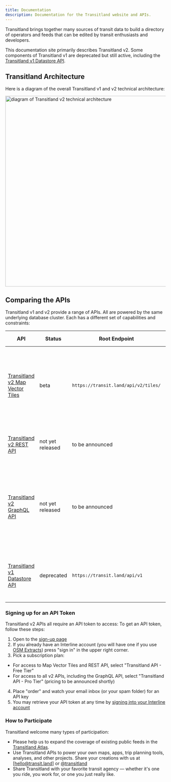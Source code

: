 ```yaml
---
title: Documentation
description: Documentation for the Transitland website and APIs.
---
```


Transitland brings together many sources of transit data to build a directory of operators and feeds that can be edited by transit enthusiasts and developers.

<b-message type="is-warning" has-icon>

  This documentation site primarily describes Transitland v2. Some components of Transitland v1 are deprecated but still active, including the [Transitland v1 Datastore API](/documentation/datastore/).

</b-message>

## Transitland Architecture

Here is a diagram of the overall Transitland v1 and v2 technical architecture:

<img class="image" style="width:600px" src="/images/tlv2/tlv2-architecture.png" alt="diagram of Transitland v2 technical architecture">

## Comparing the APIs

Transitland v1 and v2 provide a range of APIs. All are powered by the same underlying database cluster. Each has a different set of capabilities and constraints:

| API                                                            | Status           | Root Endpoint                        | API Key Required                        | Cost                    | Uses                                                                                                                             |
| -------------------------------------------------------------- | ---------------- | ------------------------------------ | --------------------------------------- | ----------------------- | -------------------------------------------------------------------------------------------------------------------------------- |
| [Transitland v2 Map Vector Tiles](/documentation/vector-tiles) | beta             | `https://transit.land/api/v2/tiles/` | <b-icon icon="check-bold" title="yes"/> | free (with rate limits) | Powers the [map](/map). Build your own web maps of stop locations and route geometries. In Mapbox Vector Tile (MVT) format.      |
| [Transitland v2 REST API](/documentation/rest-api)             | not yet released | to be announced                      | <b-icon icon="check-bold" title="yes"/> | free (with rate limits) | Fast and easy queries for accessing common data.                                                                                 |
| [Transitland v2 GraphQL API](/documentation/graphql-api)       | not yet released | to be announced                      | <b-icon icon="check-bold" title="yes"/> | paid                    | The most flexible API for performing a wide variety of queries and analyses. May be slower than v2 REST API for certain queries. |
| [Transitland v1 Datastore API](/documentation/datastore/)      | deprecated       | `https://transit.land/api/v1`        | no                                      | free (with rate limits) | Original API for exploring data and powering apps. Has some performance limitations.                                             |

### Signing up for an API Token

Transitland v2 APIs all require an API token to access: To get an API token, follow these steps:

 1. Open to the [sign-up page](http://app.interline.io/products/tlv2_api/orders/new)
 2. If you already have an Interline account (you will have one if you use [OSM Extracts](https://www.interline.io/osm/extracts/)) press "sign in" in the upper right corner.
 3. Pick a subscription plan:
  
  - For access to Map Vector Tiles and REST API, select "Transitland API - Free Tier"
  - For access to all v2 APIs, including the GraphQL API, select "Transitland API - Pro Tier" (pricing to be announced shortly)

4. Place "order" and watch your email inbox (or your spam folder) for an API key
5. You may retrieve your API token at any time by [signing into your Interline account](https://app.interline.io/users/me)

### How to Participate

Transitland welcome many types of participation:

- Please help us to expand the coverage of existing public feeds in the [Transitland Atlas](/documentation/atlas).
- Use Transitland APIs to power your own maps, apps, trip planning tools, analyses, and other projects. Share your creations with us at [hello@transit.land] or [@transitland](https://twitter.com/transitland)
- Share Transitland with your favorite transit agency &mdash; whether it's one you ride, you work for, or one you just really like.